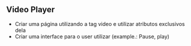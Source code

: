 ## Video Player

- Criar uma página utilizando a tag video e utilizar atributos exclusivos dela
- Criar uma interface para o user utilizar (example.: Pause, play)
